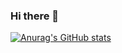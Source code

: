### Hi there 👋

[![Anurag's GitHub stats](https://github-readme-stats.vercel.app/api?username=Jessalegri
)](https://github.com/anuraghazra/github-readme-stats)





<!--
**Jessalegri/Jessalegri** is a ✨ _special_ ✨ repository because its `README.md` (this file) appears on your GitHub profile.

Here are some ideas to get you started:

- 🔭 I’m currently working on ...
- 🌱 I’m currently learning ...
- 👯 I’m looking to collaborate on ...
- 🤔 I’m looking for help with ...
- 💬 Ask me about ...
- 📫 How to reach me: ...
- 😄 Pronouns: ...
- ⚡ Fun fact: ...
-->
